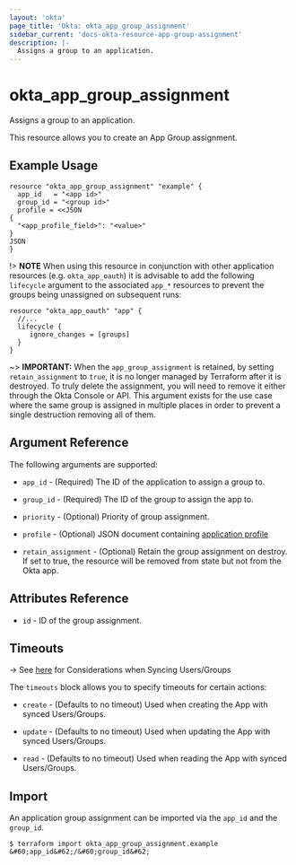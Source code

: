 ```yaml
---
layout: 'okta'
page_title: 'Okta: okta_app_group_assignment'
sidebar_current: 'docs-okta-resource-app-group-assignment'
description: |-
  Assigns a group to an application.
---
```


# okta_app_group_assignment

Assigns a group to an application.

This resource allows you to create an App Group assignment.

## Example Usage

```hcl
resource "okta_app_group_assignment" "example" {
  app_id   = "<app id>"
  group_id = "<group id>"
  profile = <<JSON
{
  "<app_profile_field>": "<value>"
}
JSON
}

```

!> **NOTE** When using this resource in conjunction with other application resources (e.g. `okta_app_oauth`) it is advisable to add the following `lifecycle` argument to the associated `app_*` resources to prevent the groups being unassigned on subsequent runs:

```hcl
resource "okta_app_oauth" "app" {
  //...
  lifecycle {
     ignore_changes = [groups]
  }
}
```

~> **IMPORTANT:** When the `app_group_assignment` is retained, by setting `retain_assignment` to `true`, it is no longer managed by Terraform after it is destroyed. To truly delete the assignment, you will need to remove it either through the Okta Console or API. This argument exists for the use case where the same group is assigned in multiple places in order to prevent a single destruction removing all of them.

## Argument Reference

The following arguments are supported:

- `app_id` - (Required) The ID of the application to assign a group to.

- `group_id` - (Required) The ID of the group to assign the app to.

- `priority` - (Optional)  Priority of group assignment.

- `profile` - (Optional) JSON document containing [application profile](https://developer.okta.com/docs/reference/api/apps/#profile-object)

- `retain_assignment` - (Optional) Retain the group assignment on destroy. If set to true, the resource will be removed from state but not from the Okta app.

## Attributes Reference

- `id` - ID of the group assignment.

## Timeouts

-> See [here](https://developer.okta.com/todo) for Considerations when Syncing Users/Groups

The `timeouts` block allows you to specify timeouts for certain actions: 

- `create` - (Defaults to no timeout) Used when creating the App with synced Users/Groups.

- `update` - (Defaults to no timeout) Used when updating the App with synced Users/Groups.

- `read` - (Defaults to no timeout) Used when reading the App with synced Users/Groups.

## Import

An application group assignment can be imported via the `app_id` and the `group_id`.

```
$ terraform import okta_app_group_assignment.example &#60;app_id&#62;/&#60;group_id&#62;
```

